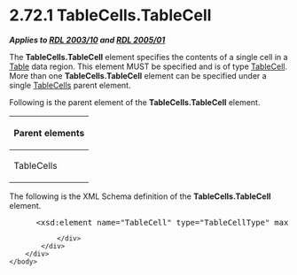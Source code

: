 <html dir="LTR" xmlns:mshelp="http://msdn.microsoft.com/mshelp" xmlns:ddue="http://ddue.schemas.microsoft.com/authoring/2003/5" xmlns:xlink="http://www.w3.org/1999/xlink" xmlns:tool="http://www.microsoft.com/tooltip">
    <head>
        <meta http-equiv="Content-Type" content="text/html; CHARSET=utf-8"></meta>
        <meta name="save" content="history"></meta>
        <title>2.72.1 TableCells.TableCell</title>
        <xml>
            <mshelp:toctitle title="2.72.1 TableCells.TableCell"></mshelp:toctitle>
            <mshelp:rltitle title="[MS-RDL]: TableCells.TableCell"></mshelp:rltitle>
            <mshelp:keyword index="A" term="5ecd99ba-0d13-431a-a1af-54b0a1d9b4bb"></mshelp:keyword>
            <mshelp:attr name="DCSext.ContentType" value="open specification"></mshelp:attr>
            <mshelp:attr name="AssetID" value="5ecd99ba-0d13-431a-a1af-54b0a1d9b4bb"></mshelp:attr>
            <mshelp:attr name="TopicType" value="kbRef"></mshelp:attr>
            <mshelp:attr name="DCSext.Title" value="[MS-RDL]: TableCells.TableCell" />
        </xml>
    </head>
    <body>
        <div id="header">
            <h1 class="heading">2.72.1 TableCells.TableCell</h1>
        </div>
        <div id="mainSection">
            <div id="mainBody">
                <div id="allHistory" class="saveHistory"></div>
                <div id="sectionSection0" class="section" name="collapseableSection">
                    

<p><b><i>Applies to </i></b><a href="a7e2ad00-07c8-4f6d-80ab-3ad55df7b233.html"><b><i>RDL 2003/10</i></b></a><b>
<i>and </i></b><a href="3ebe2912-4958-4832-b391-cad1f5e13338.html"><b><i>RDL 2005/01</i></b></a></p>

<p>The <b>TableCells.TableCell</b> element specifies the
contents of a single cell in a <a href="660db744-699e-4ca3-a2d6-a5cab4bcf9b0.html">Table</a> data region. This
element MUST be specified and is of type <a href="082c9edd-8a19-40de-b4db-87c9b8de13a2.html">TableCell</a>. More than one <b>TableCells.TableCell</b>
element can be specified under a single <a href="a60424f1-e149-4184-a9c1-78e4e507baae.html">TableCells</a> parent element.</p>

<p>Following is the parent element of the <b>TableCells.TableCell</b>
element.</p>

<table>
 <thead>
  <tr>
   <th>
   <p>Parent elements</p>
   </th>
  </tr>
 </thead>
 <tr>
  <td>
  <p>TableCells</p>
  </td>
 </tr>
</table>

<p>The following is the XML Schema definition of the <b>TableCells.TableCell</b>
element.</p>

<dl>
<dd>
<div><pre> &lt;xsd:element name=&quot;TableCell&quot; type=&quot;TableCellType&quot; maxOccurs=&quot;unbounded&quot; /&gt;
</pre></div>
</dd></dl>


                </div>
            </div>
        </div>
    </body>
</html>
